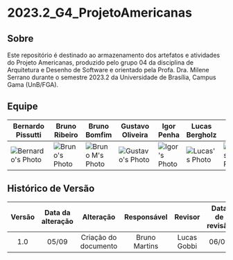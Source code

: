 # 2023.2_G4_ProjetoAmericanas

## Sobre
Este repositório é destinado ao armazenamento dos artefatos e atividades do Projeto Americanas, produzido pelo grupo 04 da disciplina de Arquitetura e Desenho de Software e orientado pela Profa. Dra. Milene Serrano durante o semestre 2023.2 da Universidade de Brasília, Campus Gama (UnB/FGA).

## Equipe
| Bernardo Pissutti | Bruno Ribeiro | Bruno Bomfim | Gustavo Oliveira | Igor Penha | Lucas Bergholz | Marcos Souza | Paulo Silva | Rafael Rodrigues | Vitor Brito |
|---|---|---|---|---|---|---|---|---|---|
| ![Bernardo's Photo](https://avatars.githubusercontent.com/u/57421498?v=4) | ![Bruno's Photo](https://avatars.githubusercontent.com/u/87769920?v=4) | ![Bruno M's Photo](https://avatars.githubusercontent.com/u/30751876?v=4) | ![Gustavo's Photo](https://avatars.githubusercontent.com/u/56006361?v=4) | ![Igor's Photo](https://avatars.githubusercontent.com/u/98900627?v=4) | ![Lucas's Photo](https://avatars.githubusercontent.com/u/99743571?v=4) | ![Marcos's Photo](https://avatars.githubusercontent.com/u/40834597?v=4) | ![Paulo's Photo](https://avatars.githubusercontent.com/u/42396782?v=4) | ![Rafael's Photo](https://avatars.githubusercontent.com/u/97995709?v=4) | ![Vitor's Photo](https://avatars.githubusercontent.com/u/74791849?v=4) |

## Histórico de Versão
|  Versão  | Data da alteração | Alteração | Responsável | Revisor | Data de revisão |
| :---: | :---: | :---: | :---: | :---: | :---: |
| 1.0 | 05/09 | Criação do documento | Bruno Martins | Lucas Gobbi | 06/09 |
